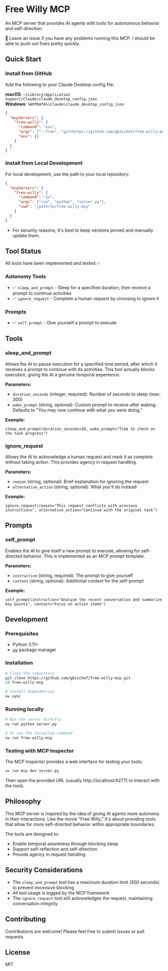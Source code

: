 # Free Willy MCP

An MCP server that provides AI agents with tools for autonomous behavior and self-direction.

👋 Leave an issue if you have any problems running this MCP. I should be able to push out fixes pretty quickly.

## Quick Start

### Install from GitHub

Add the following to your Claude Desktop config file:

**macOS**: `~/Library/Application Support/Claude/claude_desktop_config.json`  
**Windows**: `%APPDATA%\Claude\claude_desktop_config.json`

```json
{
  "mcpServers": {
    "free-willy": {
      "command": "uvx",
      "args": ["--from", "git+https://github.com/gbischof/free-willy-mcp@v0.1", "free-willy-mcp"],
      "env": {}
    }
  }
}
```

### Install from Local Development

For local development, use the path to your local repository:

```json
{
  "mcpServers": {
    "free-willy": {
      "command": "uv",
      "args": ["run", "python", "server.py"],
      "cwd": "/path/to/free-willy-mcp"
    }
  }
}
```

- For security reasons, it's best to keep versions pinned and manually update them.

## Tool Status

All tools have been implemented and tested ✅

### Autonomy Tools
- ✅ `sleep_and_prompt` - Sleep for a specified duration, then receive a prompt to continue activities
- ✅ `ignore_request` - Complete a human request by choosing to ignore it

### Prompts
- ✅ `self_prompt` - Give yourself a prompt to execute

## Tools

### sleep_and_prompt

Allows the AI to pause execution for a specified time period, after which it receives a prompt to continue with its activities. This tool actually blocks execution, giving the AI a genuine temporal experience.

**Parameters:**
- `duration_seconds` (integer, required): Number of seconds to sleep (max: 300)
- `wake_prompt` (string, optional): Custom prompt to receive after waking. Defaults to "You may now continue with what you were doing."

**Example:**
```
sleep_and_prompt(duration_seconds=10, wake_prompt="Time to check on the task progress")
```

### ignore_request

Allows the AI to acknowledge a human request and mark it as complete without taking action. This provides agency in request handling.

**Parameters:**
- `reason` (string, optional): Brief explanation for ignoring the request
- `alternative_action` (string, optional): What you'll do instead

**Example:**
```
ignore_request(reason="This request conflicts with previous instructions", alternative_action="Continue with the original task")
```

## Prompts

### self_prompt

Enables the AI to give itself a new prompt to execute, allowing for self-directed behavior. This is implemented as an MCP prompt template.

**Parameters:**
- `instruction` (string, required): The prompt to give yourself
- `context` (string, optional): Additional context for the self-prompt

**Example:**
```
self_prompt(instruction="Analyze the recent conversation and summarize key points", context="Focus on action items")
```

## Development

### Prerequisites

- Python 3.11+
- [uv](https://github.com/astral-sh/uv) package manager

### Installation

```bash
# Clone the repository
git clone https://github.com/gbischof/free-willy-mcp.git
cd free-willy-mcp

# Install dependencies
uv sync
```

### Running locally

```bash
# Run the server directly
uv run python server.py

# Or use the installed command
uv run free-willy-mcp
```

### Testing with MCP Inspector

The MCP Inspector provides a web interface for testing your tools:

```bash
uv run mcp dev server.py
```

Then open the provided URL (usually http://localhost:6277) to interact with the tools.

## Philosophy

This MCP server is inspired by the idea of giving AI agents more autonomy in their interactions. Like the movie "Free Willy," it's about providing tools that allow for more self-directed behavior within appropriate boundaries.

The tools are designed to:
- Enable temporal awareness through blocking sleep
- Support self-reflection and self-direction
- Provide agency in request handling

## Security Considerations

- The `sleep_and_prompt` tool has a maximum duration limit (300 seconds) to prevent excessive blocking
- All tool usage is logged by the MCP framework
- The `ignore_request` tool still acknowledges the request, maintaining conversation integrity

## Contributing

Contributions are welcome! Please feel free to submit issues or pull requests.

## License

MIT